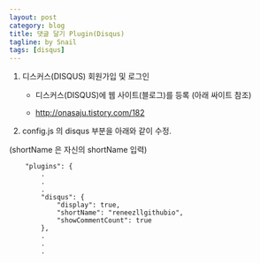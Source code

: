 ```yaml
---
layout: post
category: blog
title: 댓글 달기 Plugin(Disqus)
tagline: by Snail
tags: [disqus]
---
```


1. 디스커스(DISQUS) 회원가입 및 로그인

    * 디스커스(DISQUS)에 웹 사이트(블로그)를 등록 (아래 싸이트 참조)

    * http://onasaju.tistory.com/182

2. config.js 의 disqus 부분을 아래와 같이 수정.

(shortName 은 자신의 shortName 입력)

```
    "plugins": {
        .
        .
        .
        "disqus": {
            "display": true,
            "shortName": "reneezllgithubio",
            "showCommentCount": true
        },
        .
        .
        .
```
